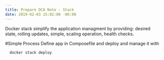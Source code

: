 ```yaml
---
title: Prepare DCA Note - Stack
date: 2019-02-03 15:02:00 -06:00
---
```


Docker stack simplify the application managment by providing: desired state, rolling updates, simple, scaling operation, health checks.
<!--more-->
#Simple Process
 Define app in Composefile and deploy and manage it with 
```
  docker stack deploy
```

